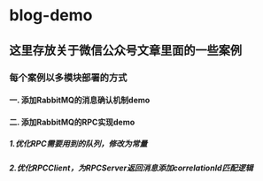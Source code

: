 # blog-demo
## 这里存放关于微信公众号文章里面的一些案例

### 每个案例以多模块部署的方式

#### 一. 添加RabbitMQ的消息确认机制demo

#### 二. 添加RabbitMQ的RPC实现demo
##### 1.优化RPC需要用到的队列，修改为常量 
##### 2.优化RPCClient，为RPCServer返回消息添加correlationId匹配逻辑 